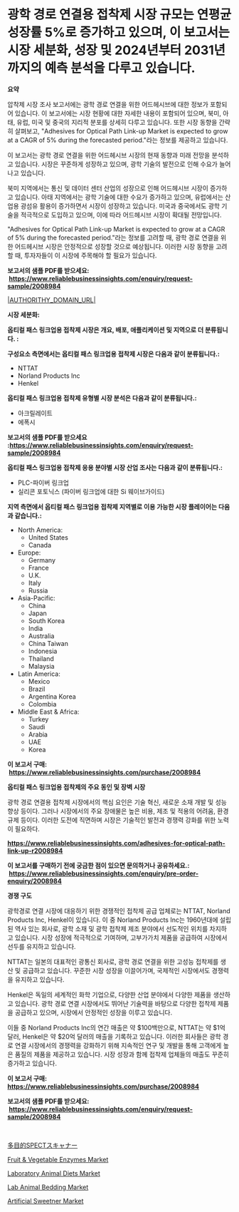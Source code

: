 <p><h1>광학 경로 연결용 접착제 시장 규모는 연평균 성장률 5%로 증가하고 있으며, 이 보고서는 시장 세분화, 성장 및 2024년부터 2031년까지의 예측 분석을 다루고 있습니다.</h1></p><p><strong>요약</strong></p>
<p><p>압착제 시장 조사 보고서에는 광학 경로 연결을 위한 어드헤시브에 대한 정보가 포함되어 있습니다. 이 보고서에는 시장 현황에 대한 자세한 내용이 포함되어 있으며, 북미, 아태, 유럽, 미국 및 중국의 지리적 분포를 상세히 다루고 있습니다. 또한 시장 동향을 간략히 살펴보고, "Adhesives for Optical Path Link-up Market is expected to grow at a CAGR of 5% during the forecasted period."라는 정보를 제공하고 있습니다.</p><p>이 보고서는 광학 경로 연결을 위한 어드헤시브 시장의 현재 동향과 미래 전망을 분석하고 있습니다. 시장은 꾸준하게 성장하고 있으며, 광학 기술의 발전으로 인해 수요가 늘어나고 있습니다. </p><p>북미 지역에서는 통신 및 데이터 센터 산업의 성장으로 인해 어드헤시브 시장이 증가하고 있습니다. 아태 지역에서는 광학 기술에 대한 수요가 증가하고 있으며, 유럽에서는 산업용 광섬유 활용이 증가하면서 시장이 성장하고 있습니다. 미국과 중국에서도 광학 기술을 적극적으로 도입하고 있으며, 이에 따라 어드헤시브 시장이 확대될 전망입니다.</p><p>"Adhesives for Optical Path Link-up Market is expected to grow at a CAGR of 5% during the forecasted period."라는 정보를 고려할 때, 광학 경로 연결을 위한 어드헤시브 시장은 안정적으로 성장할 것으로 예상됩니다. 이러한 시장 동향을 고려할 때, 투자자들이 이 시장에 주목해야 할 필요가 있습니다.</p></p>
<p><strong>보고서의 샘플 PDF를 받으세요: &nbsp;<a href="https://www.reliablebusinessinsights.com/enquiry/request-sample/2008984">https://www.reliablebusinessinsights.com/enquiry/request-sample/2008984</a></strong></p>
<p><a href="|AUTHORITHY_DOMAIN_URL|">|AUTHORITHY_DOMAIN_URL|</a></p>
<p><strong>시장 세분화:</strong></p>
<p><strong> 옵티컬 패스 링크업용 접착제 시장은 개요, 배포, 애플리케이션 및 지역으로 더 분류됩니다. :</strong></p>
<p><strong>구성요소 측면에서는 옵티컬 패스 링크업용 접착제 시장은 다음과 같이 분류됩니다.:</strong></p>
<p><ul><li>NTTAT</li><li>Norland Products Inc</li><li>Henkel</li></ul></p>
<p><strong> 옵티컬 패스 링크업용 접착제 유형별 시장 분석은 다음과 같이 분류됩니다.:</strong></p>
<p><ul><li>아크릴레이트</li><li>에폭시</li></ul></p>
<p><strong>보고서의 샘플 PDF를 받으세요 :<a href="https://www.reliablebusinessinsights.com/enquiry/request-sample/2008984">https://www.reliablebusinessinsights.com/enquiry/request-sample/2008984</a></strong></p>
<p><strong> 옵티컬 패스 링크업용 접착제 응용 분야별 시장 산업 조사는 다음과 같이 분류됩니다.:</strong></p>
<p><ul><li>PLC-파이버 링크업</li><li>실리콘 포토닉스 (파이버 링크업에 대한 Si 웨이브가이드)</li></ul></p>
<p><strong>지역 측면에서 옵티컬 패스 링크업용 접착제 지역별로 이용 가능한 시장 플레이어는 다음과 같습니다.:</strong></p>
<p><ul>
    <li>
        North America:
        <ul>
            <li>United States</li>
            <li>Canada</li>
        </ul>
    </li>
    <li>
        Europe:
        <ul>
            <li>Germany</li>
            <li>France</li>
            <li>U.K.</li>
            <li>Italy</li>
            <li>Russia</li>
        </ul>
    </li>
    <li>
        Asia-Pacific:
        <ul>
            <li>China</li>
            <li>Japan</li>
            <li>South Korea</li>
            <li>India</li>
            <li>Australia</li>
            <li>China Taiwan</li>
            <li>Indonesia</li>
            <li>Thailand</li>
            <li>Malaysia</li>
        </ul>
    </li>
    <li>
        Latin America:
        <ul>
            <li>Mexico</li>
            <li>Brazil</li>
            <li>Argentina Korea</li>
            <li>Colombia</li>
        </ul>
    </li>
    <li>
        Middle East & Africa:
        <ul>
            <li>Turkey</li>
            <li>Saudi</li>
            <li>Arabia</li>
            <li>UAE</li>
            <li>Korea</li>
        </ul>
    </li>
    </ul></p>
<p><strong>이 보고서 구매: &nbsp;<a href="https://www.reliablebusinessinsights.com/purchase/2008984">https://www.reliablebusinessinsights.com/purchase/2008984</a></strong></p>
<p><strong>옵티컬 패스 링크업용 접착제의 주요 동인 및 장벽 시장</strong></p>
<p><p>광학 경로 연결용 접착제 시장에서의 핵심 요인은 기술 혁신, 새로운 소재 개발 및 성능 향상 등이다. 그러나 시장에서의 주요 장애물은 높은 비용, 제조 및 적용의 어려움, 환경 규제 등이다. 이러한 도전에 직면하며 시장은 기술적인 발전과 경쟁력 강화를 위한 노력이 필요하다.</p></p>
<p><strong><a href="https://www.reliablebusinessinsights.com/adhesives-for-optical-path-link-up-r2008984">https://www.reliablebusinessinsights.com/adhesives-for-optical-path-link-up-r2008984</a></strong></p>
<p><strong>이 보고서를 구매하기 전에 궁금한 점이 있으면 문의하거나 공유하세요.: &nbsp;<a href="https://www.reliablebusinessinsights.com/enquiry/pre-order-enquiry/2008984">https://www.reliablebusinessinsights.com/enquiry/pre-order-enquiry/2008984</a></strong></p>
<p><strong>경쟁 구도</strong></p>
<p><p>광학경로 연결 시장에 대응하기 위한 경쟁적인 접착제 공급 업체로는 NTTAT, Norland Products Inc, Henkel이 있습니다. 이 중 Norland Products Inc는 1960년대에 설립된 역사 있는 회사로, 광학 소재 및 광학 접착제 제조 분야에서 선도적인 위치를 차지하고 있습니다. 시장 성장에 적극적으로 기여하며, 고부가가치 제품을 공급하여 시장에서 선두를 유지하고 있습니다.</p><p>NTTAT는 일본의 대표적인 광통신 회사로, 광학 경로 연결을 위한 고성능 접착제를 생산 및 공급하고 있습니다. 꾸준한 시장 성장을 이끌어가며, 국제적인 시장에서도 경쟁력을 유지하고 있습니다.</p><p>Henkel은 독일의 세계적인 화학 기업으로, 다양한 산업 분야에서 다양한 제품을 생산하고 있습니다. 광학 경로 연결 시장에서도 뛰어난 기술력을 바탕으로 다양한 접착제 제품을 공급하고 있으며, 시장에서 안정적인 성장을 이루고 있습니다.</p><p>이들 중 Norland Products Inc의 연간 매출은 약 $100백만으로, NTTAT는 약 $1억 달러, Henkel은 약 $20억 달러의 매출을 기록하고 있습니다. 이러한 회사들은 광학 경로 연결 시장에서의 경쟁력을 강화하기 위해 지속적인 연구 및 개발을 통해 고객에게 높은 품질의 제품을 제공하고 있습니다. 시장 성장과 함께 접착제 업체들의 매출도 꾸준히 증가하고 있습니다.</p></p>
<p><strong>이 보고서 구매: &nbsp; <a href="https://www.reliablebusinessinsights.com/purchase/2008984">https://www.reliablebusinessinsights.com/purchase/2008984</a></strong></p>
<p><strong>보고서의 샘플 PDF를 받으세요: &nbsp;<a href="https://www.reliablebusinessinsights.com/enquiry/request-sample/2008984">https://www.reliablebusinessinsights.com/enquiry/request-sample/2008984</a></strong><strong></strong></p>
<p>&nbsp;</p>
<p><p><a href="https://github.com/schmahlson/Market-Research-Report-List-2/blob/main/2742451117710.md">多目的SPECTスキャナー</a></p><p><a href="https://issuu.com/reportprime-2/docs/fruit-vegetable-enzymes-market-size-2030.pptx">Fruit & Vegetable Enzymes Market</a></p><p><a href="https://github.com/marthawweekle/Market-Research-Report-List-1/blob/main/laboratory-animal-diets-market.md">Laboratory Animal Diets Market</a></p><p><a href="https://github.com/HenrietteMills1/Market-Research-Report-List-1/blob/main/lab-animal-bedding-market.md">Lab Animal Bedding Market</a></p><p><a href="https://issuu.com/reportprime-2/docs/artificial-sweetner-market-size-2030.pptx">Artificial Sweetner Market</a></p></p>